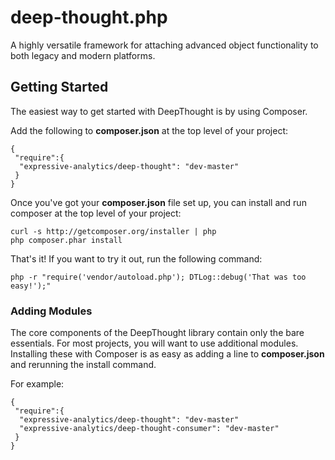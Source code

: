 deep-thought.php
================

A highly versatile framework for attaching advanced object functionality to both legacy and modern platforms.

## Getting Started

The easiest way to get started with DeepThought is by using Composer.

Add the following to **composer.json** at the top level of your project:
```
{
 "require":{
  "expressive-analytics/deep-thought": "dev-master"
 }
}
```

Once you've got your **composer.json** file set up, you can install and run composer at the top level of your project:

```
curl -s http://getcomposer.org/installer | php
php composer.phar install
```

That's it! If you want to try it out, run the following command:
```
php -r "require('vendor/autoload.php'); DTLog::debug('That was too easy!');"
```

### Adding Modules

The core components of the DeepThought library contain only the bare essentials. For most projects, you will want to use additional modules. Installing these with Composer is as easy as adding a line to **composer.json** and rerunning the install command.

For example:

```
{
 "require":{
  "expressive-analytics/deep-thought": "dev-master"
  "expressive-analytics/deep-thought-consumer": "dev-master"
 }
}
```
